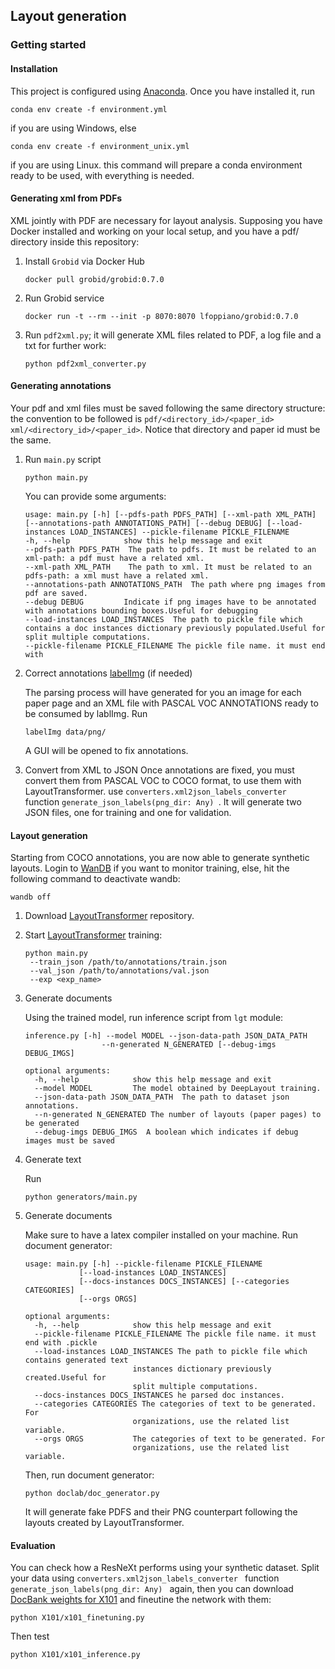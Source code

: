 ## Layout generation

### Getting started

#### Installation

This project is configured using [Anaconda](https://www.anaconda.com/). Once you have installed it, run

```
conda env create -f environment.yml
```

if you are using Windows, else

```
conda env create -f environment_unix.yml
```

if you are using Linux. this command will prepare a conda environment ready to be used, with everything is needed.

#### Generating xml from PDFs

XML jointly with PDF are necessary for layout analysis. Supposing you have Docker installed and working on your local
setup, and you have a pdf/ directory inside this repository:

1. Install `Grobid` via Docker Hub
   ```shell
   docker pull grobid/grobid:0.7.0
   ```
2. Run Grobid service
   ```shell
   docker run -t --rm --init -p 8070:8070 lfoppiano/grobid:0.7.0
   ```
3. Run `pdf2xml.py`; it will generate XML files related to PDF, a log file and a txt for further work:
   ```shell
   python pdf2xml_converter.py
   ```

#### Generating annotations

Your pdf and xml files must be saved following the same directory structure: the convention to be followed is
`pdf/<directory_id>/<paper_id>` `xml/<directory_id>/<paper_id>`. Notice that directory and paper id must be the
same.

1. Run `main.py` script

   ```
   python main.py
   ```

   You can provide some arguments:

   ```
   usage: main.py [-h] [--pdfs-path PDFS_PATH] [--xml-path XML_PATH] [--annotations-path ANNOTATIONS_PATH] [--debug DEBUG] [--load-instances LOAD_INSTANCES] --pickle-filename PICKLE_FILENAME
   -h, --help            show this help message and exit
   --pdfs-path PDFS_PATH  The path to pdfs. It must be related to an xml-path: a pdf must have a related xml.
   --xml-path XML_PATH    The path to xml. It must be related to an pdfs-path: a xml must have a related xml.
   --annotations-path ANNOTATIONS_PATH  The path where png images from pdf are saved.
   --debug DEBUG         Indicate if png images have to be annotated with annotations bounding boxes.Useful for debugging
   --load-instances LOAD_INSTANCES  The path to pickle file which contains a doc instances dictionary previously populated.Useful for split multiple computations.
   --pickle-filename PICKLE_FILENAME The pickle file name. it must end with
   ```

2. Correct annotations [labelImg](https://github.com/tzutalin/labelImg) (if needed)

   The parsing process will have generated for you an image for each paper page and an XML file with PASCAL
   VOC ANNOTATIONS ready to be consumed by lablImg. Run

   ```
   labelImg data/png/
   ```

   A GUI will be opened to fix annotations.

3. Convert from XML to JSON
   Once annotations are fixed, you must convert them from PASCAL VOC to COCO format, to use them with LayoutTransformer.
   use `converters.xml2json_labels_converter ` function `generate_json_labels(png_dir: Any) `.
   It will generate two JSON files, one for training and one for validation.

#### Layout generation

Starting from COCO annotations, you are now able to generate synthetic layouts.
Login to [WanDB](https://wandb.ai/home) if you want to monitor training, else, hit the following command to deactivate
wandb:

```
wandb off
```

1. Download [LayoutTransformer](https://github.com/kampta/DeepLayout) repository.

2. Start [LayoutTransformer](https://github.com/kampta/DeepLayout) training:

   ```
   python main.py
    --train_json /path/to/annotations/train.json
    --val_json /path/to/annotations/val.json
    --exp <exp_name>
   ```

3. Generate documents

   Using the trained model, run inference script from `lgt` module:

   ```
   inference.py [-h] --model MODEL --json-data-path JSON_DATA_PATH
                    --n-generated N_GENERATED [--debug-imgs DEBUG_IMGS]

   optional arguments:
     -h, --help            show this help message and exit
     --model MODEL         The model obtained by DeepLayout training.
     --json-data-path JSON_DATA_PATH  The path to dataset json annotations.
     --n-generated N_GENERATED The number of layouts (paper pages) to be generated
     --debug-imgs DEBUG_IMGS  A boolean which indicates if debug images must be saved
   ```

4. Generate text

   Run

   ```
   python generators/main.py
   ```

5. Generate documents

   Make sure to have a latex compiler installed on your machine.
   Run document generator:

   ```
   usage: main.py [-h] --pickle-filename PICKLE_FILENAME
               [--load-instances LOAD_INSTANCES]
               [--docs-instances DOCS_INSTANCES] [--categories CATEGORIES]
               [--orgs ORGS]

   optional arguments:
     -h, --help            show this help message and exit
     --pickle-filename PICKLE_FILENAME The pickle file name. it must end with .pickle
     --load-instances LOAD_INSTANCES The path to pickle file which contains generated text
                           instances dictionary previously created.Useful for
                           split multiple computations.
     --docs-instances DOCS_INSTANCES he parsed doc instances.
     --categories CATEGORIES The categories of text to be generated. For
                           organizations, use the related list variable.
     --orgs ORGS           The categories of text to be generated. For
                           organizations, use the related list variable.
   ```

   Then, run document generator:

   ```
   python doclab/doc_generator.py
   ```

   It will generate fake PDFS and their PNG counterpart following the layouts created by LayoutTransformer.

#### Evaluation
   You can check how a ResNeXt performs using your synthetic dataset. Split your data using
   `converters.xml2json_labels_converter ` function `generate_json_labels(png_dir: Any) ` again, then you can download
   [DocBank weights for X101](https://layoutlm.blob.core.windows.net/docbank/model_zoo/X101.zip) and fineutine the network
   with them:

   ```
   python X101/x101_finetuning.py
   ```

   Then test

   ```
   python X101/x101_inference.py
   ```
